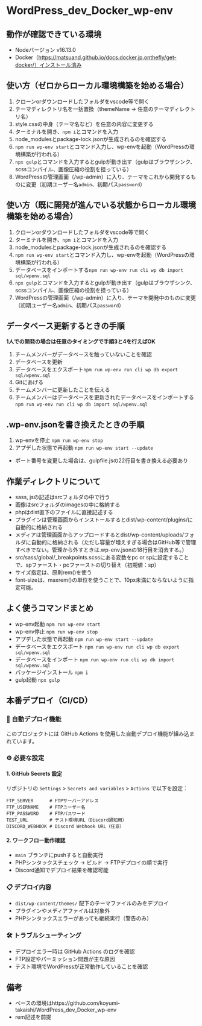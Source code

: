 # WordPress_dev_Docker_wp-env

## 動作が確認できている環境
- Nodeバージョン v16.13.0
- Docker（https://matsuand.github.io/docs.docker.jp.onthefly/get-docker/）インストール済み

## 使い方（ゼロからローカル環境構築を始める場合）

1. クローンorダウンロードしたフォルダをvscode等で開く
2. テーマディレクトリ名を一括置換（themeName → 任意のテーマディレクトリ名）
7. style.cssの中身（テーマ名など）を任意の内容に変更する
8. ターミナルを開き、`npm i`とコマンドを入力
9. node_modulesとpackage-lock.jsonが生成されるのを確認する
10. `npm run wp-env start`とコマンド入力し、wp-envを起動（WordPressの環境構築が行われる）
11. `npx gulp`とコマンドを入力するとgulpが動き出す（gulpはブラウザシンク、scssコンパイル、画像圧縮の役割を担っている）
12. WordPressの管理画面（/wp-admin）に入り、テーマをこれから開発するものに変更（初期ユーザー名`admin`、初期パス`password`）

## 使い方（既に開発が進んでいる状態からローカル環境構築を始める場合）
1. クローンorダウンロードしたフォルダをvscode等で開く
2. ターミナルを開き、`npm i`とコマンドを入力
3. node_modulesとpackage-lock.jsonが生成されるのを確認する
4. `npm run wp-env start`とコマンド入力し、wp-envを起動（WordPressの環境構築が行われる）
5. データベースをインポートする`npm run wp-env run cli wp db import sql/wpenv.sql`
6. `npx gulp`とコマンドを入力するとgulpが動き出す（gulpはブラウザシンク、scssコンパイル、画像圧縮の役割を担っている）
7. WordPressの管理画面（/wp-admin）に入り、テーマを開発中のものに変更（初期ユーザー名`admin`、初期パス`password`）

## データベース更新するときの手順
__1人での開発の場合は任意のタイミングで手順3と4を行えばOK__
1. チームメンバーがデータベースを触っていないことを確認
2. データベースを更新
3. データベースをエクスポート`npm run wp-env run cli wp db export sql/wpenv.sql`
4. Gitにあげる
5. チームメンバーに更新したことを伝える
6. チームメンバーはデータベースを更新されたデータベースをインポートする`npm run wp-env run cli wp db import sql/wpenv.sql`

## .wp-env.jsonを書き換えたときの手順
1. wp-envを停止 `npm run wp-env stop`
2. アプデした状態で再起動 `npm run wp-env start --update`
- ポート番号を変更した場合は、gulpfile.jsの22行目を書き換える必要あり

## 作業ディレクトリについて
- sass, jsの記述はsrcフォルダの中で行う
- 画像はsrcフォルダのimagesの中に格納する
- phpはdist直下のファイルに直接記述する
- プラグインは管理画面からインストールするとdist/wp-content/plugins/に自動的に格納される
- メディアは管理画面からアップロードするとdist/wp-content/uploads/フォルダに自動的に格納される（ただし容量が増えすぎる場合はGitHub等で管理すべきでない。管理から外すときは.wp-env.jsonの18行目を消去する。）
- src/sass/global/_breakpoints.scssにある変数をpc or spに設定することで、spファースト・pcファーストの切り替え（初期値：sp）
- サイズ指定は、原則rem()を使う
- font-sizeは、maxrem()の単位を使うことで、10px未満にならないように指定可能。

## よく使うコマンドまとめ
- wp-env起動 `npm run wp-env start`  
- wp-env停止 `npm run wp-env stop`  
- アプデした状態で再起動 `npm run wp-env start --update`  
- データベースをエクスポート `npm run wp-env run cli wp db export sql/wpenv.sql`  
- データベースをインポート `npm run wp-env run cli wp db import sql/wpenv.sql`
- パッケージインストール `npm i`
- gulp起動 `npx gulp`

## 本番デプロイ（CI/CD）

### 🚀 自動デプロイ機能
このプロジェクトには GitHub Actions を使用した自動デプロイ機能が組み込まれています。

### ⚙️ 必要な設定

#### 1. GitHub Secrets 設定
リポジトリの `Settings` > `Secrets and variables` > `Actions` で以下を設定：

```
FTP_SERVER      # FTPサーバーアドレス
FTP_USERNAME    # FTPユーザー名  
FTP_PASSWORD    # FTPパスワード
TEST_URL        # テスト環境URL（Discord通知用）
DISCORD_WEBHOOK # Discord Webhook URL（任意）
```

#### 2. ワークフロー動作確認
- `main` ブランチにpushすると自動実行
- PHPシンタックスチェック → ビルド → FTPデプロイの順で実行
- Discord通知でデプロイ結果を確認可能

### 📋 デプロイ内容
- `dist/wp-content/themes/` 配下のテーマファイルのみをデプロイ
- プラグインやメディアファイルは対象外
- PHPシンタックスエラーがあっても継続実行（警告のみ）

### 🛠️ トラブルシューティング
- デプロイエラー時は GitHub Actions のログを確認
- FTP設定やパーミッション問題が主な原因
- テスト環境でWordPressが正常動作していることを確認

## 備考
- ベースの環境はhttps://github.com/koyumi-takaishi/WordPress_dev_Docker_wp-env
- rem記述を前提
